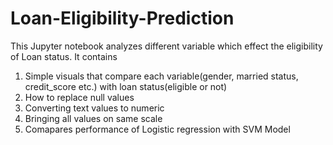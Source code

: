 # Loan-Eligibility-Prediction

This Jupyter notebook analyzes different variable which effect the eligibility of Loan status. It contains
1. Simple visuals that compare each variable(gender, married status, credit_score etc.) with loan status(eligible or not)
2. How to replace null values
3. Converting text values to numeric 
4. Bringing all values on same scale 
5. Comapares performance of Logistic regression with SVM Model
